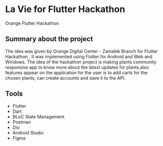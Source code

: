 # La Vie for Flutter Hackathon

Orange Flutter Hackathon

## Summary about the project

The idea was given by Orange Digital Center - Zamalek Branch for Flutter Hackathon , It was implemented using Flutter
for Android and Web and Windows.
The idea of the hackathon project is making plants community responsive app to know more about the latest updates for
plants,also features appear on the application for the user is to add carts for the chosen plants, can create accounts and
save it to the API.

## Tools
- Flutter
- Dart
- BLoC State Management
- Postman
- Dio
- Android Studio
- Figma
